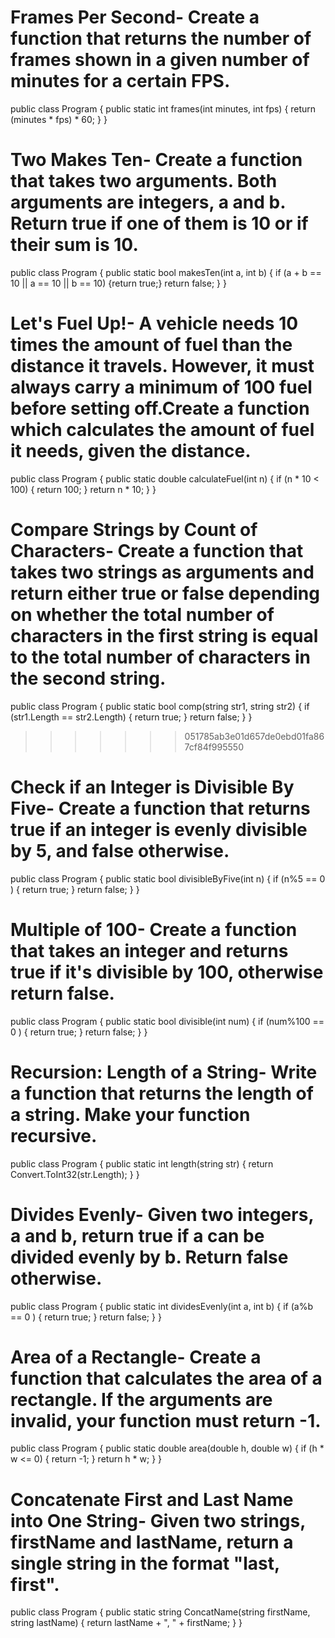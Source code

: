 # Frames Per Second- Create a function that returns the number of frames shown in a given number of minutes for a certain FPS.

public class Program
{
	public static int frames(int minutes, int fps)
	{
		return (minutes * fps) * 60;
	}
}
# Two Makes Ten- Create a function that takes two arguments. Both arguments are integers, a and b. Return true if one of them is 10 or if their sum is 10.

public class Program
{
	public static bool makesTen(int a, int b)
	{
		if (a + b == 10 || a == 10 || b == 10) {return true;}
    return false;
	}
}
# Let's Fuel Up!- A vehicle needs 10 times the amount of fuel than the distance it travels. However, it must always carry a minimum of 100 fuel before setting off.Create a function which calculates the amount of fuel it needs, given the distance.

public class Program
{
	public static double calculateFuel(int n)
	{
		if (n * 10 < 100) { return 100; }
    return n * 10;
	}
}
# Compare Strings by Count of Characters- Create a function that takes two strings as arguments and return either true or false depending on whether the total number of characters in the first string is equal to the total number of characters in the second string.

public class Program
{
	public static bool comp(string str1, string str2)
	{
		if (str1.Length == str2.Length) { return true; }
    return false;
	}
}
>>>>>>> 051785ab3e01d657de0ebd01fa867cf84f995550
# Check if an Integer is Divisible By Five- Create a function that returns true if an integer is evenly divisible by 5, and false otherwise.

public class Program
{
	public static bool divisibleByFive(int n)
	{
		if (n%5 == 0 ) { return true; }
	return false;
	}
}
 # Multiple of 100- Create a function that takes an integer and returns true if it's divisible by 100, otherwise return false.

public class Program
{
	public static bool divisible(int num)
	{
		if (num%100 == 0 ) { return true; }
	return false;
	}
}
# Recursion: Length of a String- Write a function that returns the length of a string. Make your function recursive.

public class Program
{
	public static int length(string str)
	{
		return Convert.ToInt32(str.Length);
	}
}
# Divides Evenly- Given two integers, a and b, return true if a can be divided evenly by b. Return false otherwise.

public class Program
{
	public static int dividesEvenly(int a, int b)
	{
		if (a%b == 0 ) { return true; }
	return false;
	}
}
# Area of a Rectangle- Create a function that calculates the area of a rectangle. If the arguments are invalid, your function must return -1.

public class Program
{
	public static double area(double h, double w)
	{
		if (h * w <= 0) { return -1; }
    return h * w;
	}
}
# Concatenate First and Last Name into One String- Given two strings, firstName and lastName, return a single string in the format "last, first".

public class Program
{
	public static string ConcatName(string firstName, string lastName)
	{
		return lastName + ", " + firstName;
	}
}